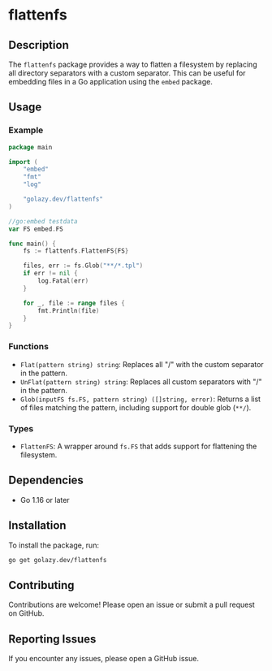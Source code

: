 # flattenfs

## Description

The `flattenfs` package provides a way to flatten a filesystem by replacing all directory separators with a custom separator. This can be useful for embedding files in a Go application using the `embed` package.

## Usage

### Example

```go
package main

import (
	"embed"
	"fmt"
	"log"

	"golazy.dev/flattenfs"
)

//go:embed testdata
var FS embed.FS

func main() {
	fs := flattenfs.FlattenFS{FS}

	files, err := fs.Glob("**/*.tpl")
	if err != nil {
		log.Fatal(err)
	}

	for _, file := range files {
		fmt.Println(file)
	}
}
```

### Functions

- `Flat(pattern string) string`: Replaces all "/" with the custom separator in the pattern.
- `UnFlat(pattern string) string`: Replaces all custom separators with "/" in the pattern.
- `Glob(inputFS fs.FS, pattern string) ([]string, error)`: Returns a list of files matching the pattern, including support for double glob (`**/`).

### Types

- `FlattenFS`: A wrapper around `fs.FS` that adds support for flattening the filesystem.

## Dependencies

- Go 1.16 or later

## Installation

To install the package, run:

```sh
go get golazy.dev/flattenfs
```

## Contributing

Contributions are welcome! Please open an issue or submit a pull request on GitHub.

## Reporting Issues

If you encounter any issues, please open a GitHub issue.
